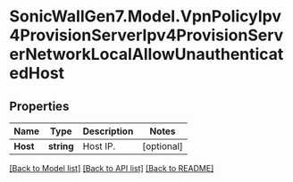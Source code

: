 # SonicWallGen7.Model.VpnPolicyIpv4ProvisionServerIpv4ProvisionServerNetworkLocalAllowUnauthenticatedHost

## Properties

Name | Type | Description | Notes
------------ | ------------- | ------------- | -------------
**Host** | **string** | Host IP. | [optional] 

[[Back to Model list]](../README.md#documentation-for-models) [[Back to API list]](../README.md#documentation-for-api-endpoints) [[Back to README]](../README.md)

